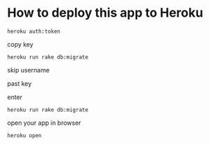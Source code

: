 # How to deploy this app to Heroku

```
heroku auth:token
```

copy key

```
heroku run rake db:migrate
```

skip username

past key

enter

```
heroku run rake db:migrate
```

open your app in browser

```
heroku open
```